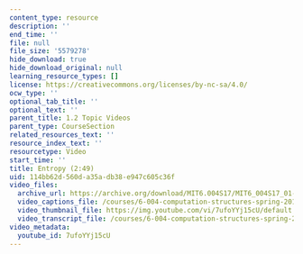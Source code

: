 ```yaml
---
content_type: resource
description: ''
end_time: ''
file: null
file_size: '5579278'
hide_download: true
hide_download_original: null
learning_resource_types: []
license: https://creativecommons.org/licenses/by-nc-sa/4.0/
ocw_type: ''
optional_tab_title: ''
optional_text: ''
parent_title: 1.2 Topic Videos
parent_type: CourseSection
related_resources_text: ''
resource_index_text: ''
resourcetype: Video
start_time: ''
title: Entropy (2:49)
uid: 114bb62d-560d-a35a-db38-e947c605c36f
video_files:
  archive_url: https://archive.org/download/MIT6.004S17/MIT6_004S17_01-02-03_300k.mp4
  video_captions_file: /courses/6-004-computation-structures-spring-2017/3641c3e617da5c43bdc30f354d3072f9_3683025.vtt
  video_thumbnail_file: https://img.youtube.com/vi/7ufoYYj15cU/default.jpg
  video_transcript_file: /courses/6-004-computation-structures-spring-2017/e290dfc3ce10df8f2d8f8027f033a72a_3683025.pdf
video_metadata:
  youtube_id: 7ufoYYj15cU
---
```

